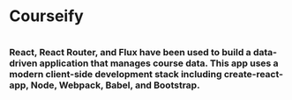 <h1> Courseify <h1>
<h3>React, React Router, and Flux have been used to build a data-driven application that manages  course data. This app uses a modern client-side development stack including create-react-app, Node, Webpack, Babel, and Bootstrap.</h3>
